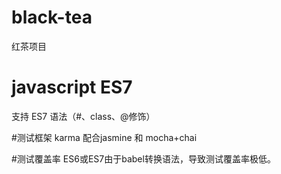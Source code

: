 # black-tea
红茶项目

# javascript ES7
支持 ES7 语法（#、class、@修饰）

#测试框架
karma 配合jasmine 和 mocha+chai

#测试覆盖率
ES6或ES7由于babel转换语法，导致测试覆盖率极低。